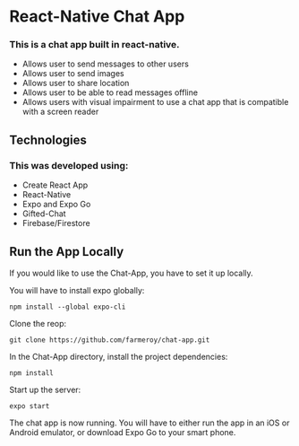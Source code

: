 # React-Native Chat App

### This is a chat app built in react-native. 
- Allows user to send messages to other users
- Allows user to send images 
- Allows user to share location
- Allows user to be able to read messages offline 
- Allows users with visual impairment to use a chat app that is compatible with a screen reader

## Technologies

### This was developed using:
- Create React App
- React-Native
- Expo and Expo Go
- Gifted-Chat
- Firebase/Firestore 

## Run the App Locally

If you would like to use the Chat-App, you have to set it up locally. 

You will have to install expo globally:

`npm install --global expo-cli`

Clone the reop:

`git clone https://github.com/farmeroy/chat-app.git`

In the Chat-App directory, install the project dependencies:

`npm install`

Start up the server:

`expo start`

The chat app is now running. You will have to either run the app in an iOS or Android emulator, or download Expo Go to your smart phone.
    
